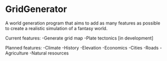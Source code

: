 # GridGenerator
A world generation program that aims to add as many features as possible to create a realistic simulation of a fantasy world. 

Current features:
-Generate grid map
-Plate tectonics [in development]

Planned features:
-Climate
-History
-Elevation
-Economics
-Cities
-Roads
-Agriculture
-Natural resources
